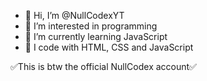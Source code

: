 - 👋 Hi, I’m @NullCodexYT
- 👀 I’m interested in programming
- 🌱 I’m currently learning JavaScript
- 🔭 I code with HTML, CSS and JavaScript

✅This is btw the official NullCodex account✅
